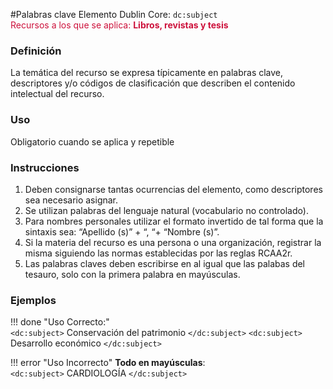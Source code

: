#Palabras clave
Elemento Dublin Core: `dc:subject`  
<span style="color:#CD113B">Recursos a los que se aplica: __Libros, revistas y tesis__ </span>

### __Definición__
La  temática  del  recurso se  expresa  típicamente  en  palabras clave,  descriptores  y/o  códigos  de  clasificación  que  describen  el contenido intelectual del recurso. 

### __Uso__
Obligatorio cuando se aplica y repetible  

### __Instrucciones__
1. Deben consignarse tantas ocurrencias del elemento, como descriptores sea necesario asignar.
2. Se utilizan palabras del lenguaje natural (vocabulario no controlado).  
3. Para nombres personales utilizar el formato invertido de tal forma que la sintaxis sea: “Apellido (s)” + “, “+ “Nombre (s)”.   
4. Si la materia del recurso es una persona o una organización, registrar la misma siguiendo las normas establecidas por las reglas RCAA2r.  
5. Las palabras claves deben escribirse en al igual que las palabas del tesauro, solo con la primera palabra en mayúsculas.
### __Ejemplos__

!!! done "Uso Correcto:"  
    `<dc:subject>` Conservación del patrimonio `</dc:subject>`
    `<dc:subject>` Desarrollo económico `</dc:subject>`
    

!!! error "Uso Incorrecto"
    **Todo en mayúsculas**:  
    `<dc:subject>` CARDIOLOGÍA `</dc:subject>`

